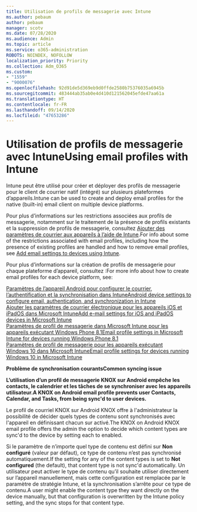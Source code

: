 ```yaml
---
title: Utilisation de profils de messagerie avec Intune
ms.author: pebaum
author: pebaum
manager: scotv
ms.date: 07/28/2020
ms.audience: Admin
ms.topic: article
ms.service: o365-administration
ROBOTS: NOINDEX, NOFOLLOW
localization_priority: Priority
ms.collection: Adm_O365
ms.custom:
- "1559"
- "9000076"
ms.openlocfilehash: 92d91de5d369eb9d0ffde2580b75376035a6945b
ms.sourcegitcommit: 483444ab35ab0e4d410d121562045efde47aa61a
ms.translationtype: HT
ms.contentlocale: fr-FR
ms.lasthandoff: 09/14/2020
ms.locfileid: "47653286"
---
```

# <a name="using-email-profiles-with-intune"></a><span data-ttu-id="9285f-102">Utilisation de profils de messagerie avec Intune</span><span class="sxs-lookup"><span data-stu-id="9285f-102">Using email profiles with Intune</span></span>

<span data-ttu-id="9285f-103">Intune peut être utilisé pour créer et déployer des profils de messagerie pour le client de courrier natif (intégré) sur plusieurs plateformes d’appareils.</span><span class="sxs-lookup"><span data-stu-id="9285f-103">Intune can be used to create and deploy email profiles for the native (built-in) email client on multiple device platforms.</span></span>

<span data-ttu-id="9285f-104">Pour plus d’informations sur les restrictions associées aux profils de messagerie, notamment sur le traitement de la présence de profils existants et la suppression de profils de messagerie, consultez [Ajouter des paramètres de courrier aux appareils à l’aide de Intune](https://docs.microsoft.com/intune/email-settings-configure).</span><span class="sxs-lookup"><span data-stu-id="9285f-104">For info about some of the restrictions associated with email profiles, including how the presence of existing profiles are handled and how to remove email profiles, see [Add email settings to devices using Intune](https://docs.microsoft.com/intune/email-settings-configure).</span></span>

<span data-ttu-id="9285f-105">Pour plus d’informations sur la création de profils de messagerie pour chaque plateforme d’appareil, consultez :</span><span class="sxs-lookup"><span data-stu-id="9285f-105">For more info about how to create email profiles for each device platform, see:</span></span>

[<span data-ttu-id="9285f-106">Paramètres de l’appareil Android pour configurer le courrier, l’authentification et la synchronisation dans Intune</span><span class="sxs-lookup"><span data-stu-id="9285f-106">Android device settings to configure email, authentication, and synchronization in Intune</span></span>](https://docs.microsoft.com/intune/email-settings-android)  
[<span data-ttu-id="9285f-107"> Ajouter les paramètres de courrier électronique pour les appareils iOS et iPadOS dans Microsoft Intune</span><span class="sxs-lookup"><span data-stu-id="9285f-107">Add e-mail settings for iOS and iPadOS devices in Microsoft Intune</span></span>](https://docs.microsoft.com/intune/email-settings-ios)  
[<span data-ttu-id="9285f-108">Paramètres de profil de messagerie dans Microsoft Intune pour les appareils exécutant Windows Phone 8.1</span><span class="sxs-lookup"><span data-stu-id="9285f-108">Email profile settings in Microsoft Intune for devices running Windows Phone 8.1</span></span>](https://docs.microsoft.com/intune/email-settings-windows-phone-8-1)  
[<span data-ttu-id="9285f-109">Paramètres de profil de messagerie pour les appareils exécutant Windows 10 dans Microsoft Intune</span><span class="sxs-lookup"><span data-stu-id="9285f-109">Email profile settings for devices running Windows 10 in Microsoft Intune</span></span>](https://docs.microsoft.com/intune/email-settings-windows-10)

<span data-ttu-id="9285f-110">**Problème de synchronisation courants**</span><span class="sxs-lookup"><span data-stu-id="9285f-110">**Common syncing issue**</span></span>

<span data-ttu-id="9285f-111">**L’utilisation d’un profil de messagerie KNOX sur Android empêche les contacts, le calendrier et les tâches de se synchroniser avec les appareils utilisateur.**</span><span class="sxs-lookup"><span data-stu-id="9285f-111">**A KNOX on Android email profile prevents user Contacts, Calendar, and Tasks, from being sync'd to user devices.**</span></span>

<span data-ttu-id="9285f-112">Le profil de courriel KNOX sur Android KNOX offre à l'administrateur la possibilité de décider quels types de contenu sont synchronisés avec l'appareil en définissant chacun sur activé.</span><span class="sxs-lookup"><span data-stu-id="9285f-112">The KNOX on Android KNOX email profile offers the admin the option to decide which content types are sync'd to the device by setting each to enabled.</span></span>

<span data-ttu-id="9285f-113">Si le paramètre de n’importe quel type de contenu est défini sur **Non configuré** (valeur par défaut), ce type de contenu n’est pas synchronisé automatiquement.</span><span class="sxs-lookup"><span data-stu-id="9285f-113">If the setting for any of the content types is set to **Not configured** (the default), that content type is not sync'd automatically.</span></span> <span data-ttu-id="9285f-114">Un utilisateur peut activer le type de contenu qu’il souhaite utiliser directement sur l’appareil manuellement, mais cette configuration est remplacée par le paramètre de stratégie Intune, et la synchronisation s’arrête pour ce type de contenu.</span><span class="sxs-lookup"><span data-stu-id="9285f-114">A user might enable the content type they want directly on the device manually, but that configuration is overwritten by the Intune policy setting, and the sync stops for that content type.</span></span>

